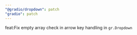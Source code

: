 ```yaml
---
"@gradio/dropdown": patch
"gradio": patch
---
```


feat:Fix empty array check in arrow key handling in `gr.Dropdown`
